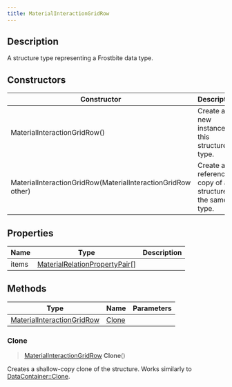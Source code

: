 ```yaml
---
title: MaterialInteractionGridRow
---
```

## Description

A structure type representing a Frostbite data type.

## Constructors

| Constructor                                                  | Description                                              |
| ------------------------------------------------------------ | -------------------------------------------------------- |
| MaterialInteractionGridRow()                                 | Create a new instance of this structure type.            |
| MaterialInteractionGridRow(MaterialInteractionGridRow other) | Create a reference copy of a structure of the same type. |

## Properties

| Name  | Type                                                             | Description |
| ----- | ---------------------------------------------------------------- | ----------- |
| items | [MaterialRelationPropertyPair](/vext/ref/fb/materialrelationpropertypair/)\[\] |             |

## Methods

| Type                                                     | Name            | Parameters |
| -------------------------------------------------------- | --------------- | ---------- |
| [MaterialInteractionGridRow](/vext/ref/fb/materialinteractiongridrow/) | [Clone](#clone) |            |

### Clone

> [MaterialInteractionGridRow](/vext/ref/fb/materialinteractiongridrow/) **Clone**()

Creates a shallow-copy clone of the structure. Works similarly to [DataContainer::Clone](/vext/ref/shared/class/datacontainer#clone).
